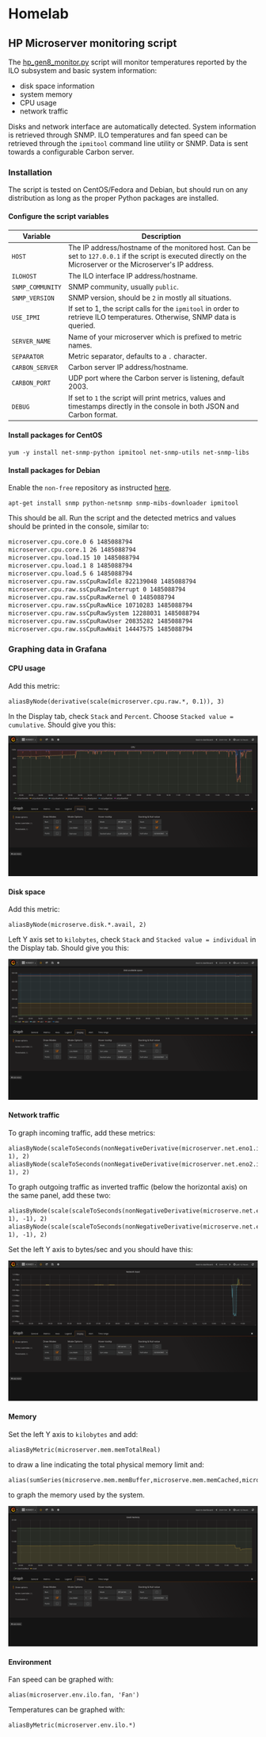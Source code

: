 # Homelab

## HP Microserver monitoring script

The [hp_gen8_monitor.py](HP_Gen8/hp_gen8_monitor.py) script will monitor temperatures reported 
by the ILO subsystem and basic system information:
- disk space information
- system memory 
- CPU usage
- network traffic

Disks and network interface are automatically detected. System information is retrieved through SNMP. 
ILO temperatures and fan speed can be retrieved through the `ipmitool` command line utility or SNMP. Data is sent towards a configurable Carbon server. 

### Installation

The script is tested on CentOS/Fedora and Debian, but should run on any distribution as long as the proper Python packages are installed. 

#### Configure the script variables

| Variable | Description |
|----------|-------------|
| `HOST` | The IP address/hostname of the monitored host. Can be set to `127.0.0.1` if the script is executed directly on the Microserver or the Microserver's IP address. |
| `ILOHOST` | The ILO interface IP address/hostname. |
| `SNMP_COMMUNITY` | SNMP community, usually `public`. |
| `SNMP_VERSION` | SNMP version, should be `2` in mostly all situations. |
| `USE_IPMI` | If set to 1, the script calls for the `ipmitool` in order to retrieve ILO temperatures. Otherwise, SNMP data is queried. |
| `SERVER_NAME` | Name of your microserver which is prefixed to metric names. |
| `SEPARATOR` | Metric separator, defaults to a `.` character. |
| `CARBON_SERVER` | Carbon server IP address/hostname. |
| `CARBON_PORT` | UDP port where the Carbon server is listening, default 2003. |
| `DEBUG` | If set to `1` the script will print metrics, values and timestamps directly in the console in both JSON and Carbon format. |

#### Install packages for CentOS

```
yum -y install net-snmp-python ipmitool net-snmp-utils net-snmp-libs
```

#### Install packages for Debian


Enable the `non-free` repository as instructed [here](https://wiki.debian.org/SourcesList).

```
apt-get install snmp python-netsnmp snmp-mibs-downloader ipmitool
```

This should be all. Run the script and the detected metrics and values should be printed in the console, similar to:

```
microserver.cpu.core.0 6 1485088794
microserver.cpu.core.1 26 1485088794
microserver.cpu.load.15 10 1485088794
microserver.cpu.load.1 8 1485088794
microserver.cpu.load.5 6 1485088794
microserver.cpu.raw.ssCpuRawIdle 822139048 1485088794
microserver.cpu.raw.ssCpuRawInterrupt 0 1485088794
microserver.cpu.raw.ssCpuRawKernel 0 1485088794
microserver.cpu.raw.ssCpuRawNice 10710283 1485088794
microserver.cpu.raw.ssCpuRawSystem 12288031 1485088794
microserver.cpu.raw.ssCpuRawUser 20835282 1485088794
microserver.cpu.raw.ssCpuRawWait 14447575 1485088794
```

### Graphing data in Grafana

#### CPU usage 

Add this metric:
```
aliasByNode(derivative(scale(microserver.cpu.raw.*, 0.1)), 3)
```

In the Display tab, check `Stack` and `Percent`. Choose `Stacked value = cumulative`. Should give you this:

![CPU graph](HP_Gen8/screenshots/graph_cpu.png "CPU graph")

#### Disk space

Add this metric:
```
aliasByNode(microserve.disk.*.avail, 2)
```

Left Y axis set to `kilobytes`, check `Stack` and `Stacked value = individual` in the Display tab. Should give you this:

![Disk graph](HP_Gen8/screenshots/graph_disk.png "Disk graph")

#### Network traffic

To graph incoming traffic, add these metrics:
```
aliasByNode(scaleToSeconds(nonNegativeDerivative(microserver.net.eno1.in), 1), 2)
aliasByNode(scaleToSeconds(nonNegativeDerivative(microserver.net.eno2.in), 1), 2)
```

To graph outgoing traffic as inverted traffic (below the horizontal axis) on the same panel, add these two:
```
aliasByNode(scale(scaleToSeconds(nonNegativeDerivative(microserve.net.eno1.out), 1), -1), 2)
aliasByNode(scale(scaleToSeconds(nonNegativeDerivative(microserve.net.eno2.out), 1), -1), 2)
```

Set the left Y axis to bytes/sec and you should have this:

![Network graph](HP_Gen8/screenshots/graph_net.png "Network graph")

#### Memory

Set the left Y axis to `kilobytes` and add:
```
aliasByMetric(microserver.mem.memTotalReal)
```

to draw a line indicating the total physical memory limit and:
```
alias(sumSeries(microserve.mem.memBuffer,microserve.mem.memCached,microserve.mem.memShared),'Used')
```
to graph the memory used by the system.

![Memory graph](HP_Gen8/screenshots/graph_mem.png "Memory graph")

#### Environment

Fan speed can be graphed with:
```
alias(microserver.env.ilo.fan, 'Fan')
```

Temperatures can be graphed with:
```
aliasByMetric(microserver.env.ilo.*)
```

